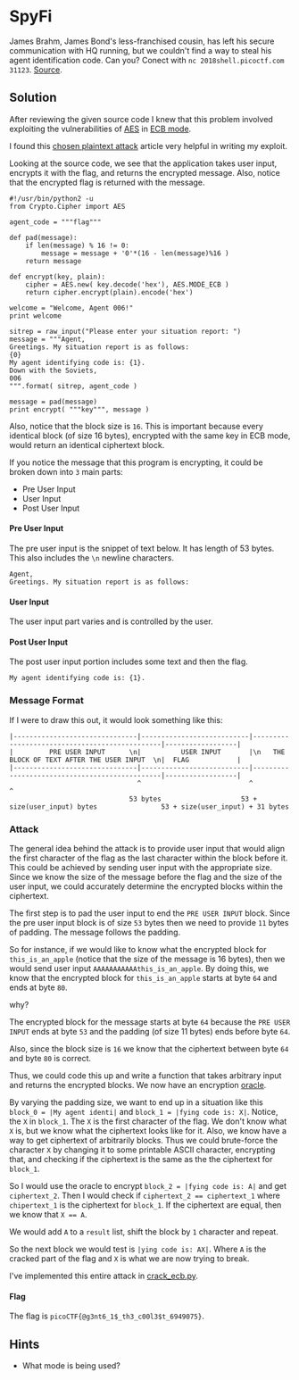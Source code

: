 # SpyFi
James Brahm, James Bond's less-franchised cousin, has left his secure communication with HQ running, but we couldn't find a way to steal his agent identification code. Can you? Conect with `nc 2018shell.picoctf.com 31123`. [Source](spy_terminal_no_flag.py).


## Solution
After reviewing the given source code I knew that this problem involved exploiting the vulnerabilities of [AES](https://en.wikipedia.org/wiki/Advanced_Encryption_Standard) in [ECB mode](https://en.wikipedia.org/wiki/Block_cipher_mode_of_operation#Electronic_codebook_(ECB)).

I found this [chosen plaintext attack](https://www.linkedin.com/pulse/short-note-prefix-chosen-plaintext-attack-cpa-ecb-mode-hannes-salin) article very helpful in writing my exploit.

Looking at the source code, we see that the application takes user input, encrypts it with the flag, and returns the encrypted message. Also, notice that the encrypted flag is returned with the message.

```
#!/usr/bin/python2 -u
from Crypto.Cipher import AES

agent_code = """flag"""

def pad(message):
    if len(message) % 16 != 0:
        message = message + '0'*(16 - len(message)%16 )
    return message

def encrypt(key, plain):
    cipher = AES.new( key.decode('hex'), AES.MODE_ECB )
    return cipher.encrypt(plain).encode('hex')

welcome = "Welcome, Agent 006!"
print welcome

sitrep = raw_input("Please enter your situation report: ")
message = """Agent,
Greetings. My situation report is as follows:
{0}
My agent identifying code is: {1}.
Down with the Soviets,
006
""".format( sitrep, agent_code )

message = pad(message)
print encrypt( """key""", message )
```

Also, notice that the block size is `16`. This is important because every identical block (of size 16 bytes), encrypted with the same key in ECB mode, would return an identical ciphertext block.

If you notice the message that this program is encrypting, it could be broken down into `3` main parts:

- Pre User Input
- User Input
- Post User Input


#### Pre User Input
The pre user input is the snippet of text below. It has length of 53 bytes. This also includes the `\n` newline characters.

```
Agent,
Greetings. My situation report is as follows:
```


#### User Input
The user input part varies and is controlled by the user.


#### Post User Input
The post user input portion includes some text and then the flag.

```
My agent identifying code is: {1}.
```


### Message Format
If I were to draw this out, it would look something like this:

```
|-------------------------------|---------------------------|-----------------------------------------------|------------------|
|         PRE USER INPUT      \n|          USER INPUT       |\n   THE BLOCK OF TEXT AFTER THE USER INPUT  \n|  FLAG            |
|-------------------------------|---------------------------|-----------------------------------------------|------------------|
                                ^                           ^                                               ^
                              53 bytes                    53 + size(user_input) bytes                53 + size(user_input) + 31 bytes
```


### Attack
The general idea behind the attack is to provide user input that would align the first character of the flag as the last character within the block before it. This could be achieved by sending user input with the appropriate size. Since we know the size of the message before the flag and the size of the user input, we could accurately determine the encrypted blocks within the ciphertext.

The first step is to pad the user input to end the `PRE USER INPUT` block. Since the pre user input block is of size `53` bytes then we need to provide `11` bytes of padding. The message follows the padding.

So for instance, if we would like to know what the encrypted block for `this_is_an_apple` (notice that the size of the message is 16 bytes), then we would send user input `AAAAAAAAAAAthis_is_an_apple`. By doing this, we know that the encrypted block for `this_is_an_apple` starts at byte `64` and ends at byte `80`.

why?

The encrypted block for the message starts at byte `64` because the `PRE USER INPUT` ends at byte `53` and the padding (of size 11 bytes) ends before byte `64`.

Also, since the block size is `16` we know that the ciphertext between byte `64` and byte `80` is correct.

Thus, we could code this up and write a function that takes arbitrary input and returns the encrypted blocks. We now have an encryption [oracle](https://en.wikipedia.org/wiki/Padding_oracle_attack).

By varying the padding size, we want to end up in a situation like this `block_0 = |My agent identi|` and `block_1 = |fying code is: X|`. Notice, the `X` in `block_1`. The `X` is the first character of the flag. We don't know what `X` is, but we know what the ciphertext looks like for it. Also, we know have a way to get ciphertext of arbitrarily blocks. Thus we could brute-force the character `X` by changing it to some printable ASCII character, encrypting that, and checking if the ciphertext is the same as the the ciphertext for `block_1`.

So I would use the oracle to encrypt `block_2 = |fying code is: A|` and get `ciphertext_2`. Then I would check if `ciphertext_2 == ciphertext_1` where `chipertext_1` is the ciphertext for `block_1`. If the ciphertext are equal, then we know that `X == A`.

We would add `A` to a `result` list, shift the block by `1` character and repeat.

So the next block we would test is `|ying code is: AX|`. Where `A` is the cracked part of the flag and `X` is what we are now trying to break.

I've implemented this entire attack in [crack_ecb.py](crack_ecb.py).


#### Flag
The flag is `picoCTF{@g3nt6_1$_th3_c00l3$t_6949075}`.


## Hints
- What mode is being used?
